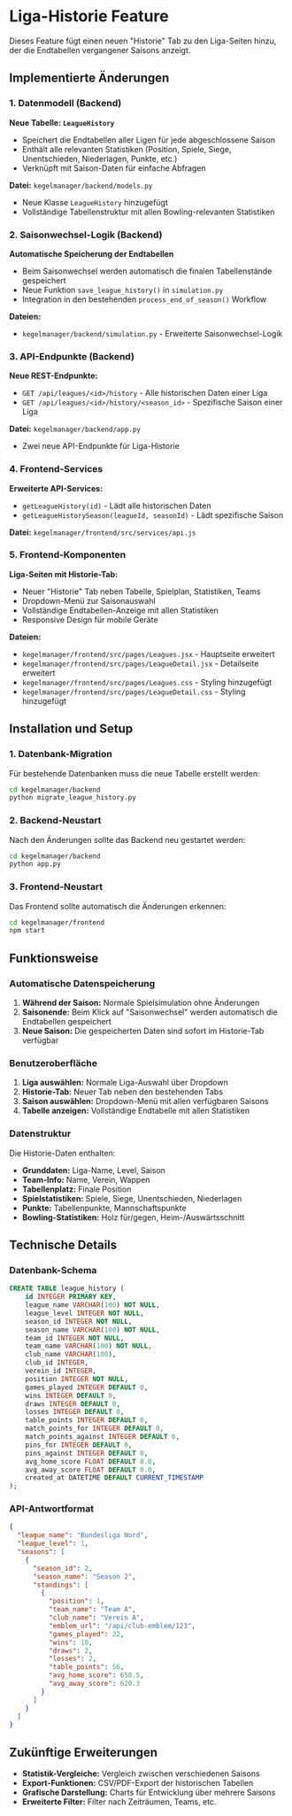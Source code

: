 # Liga-Historie Feature

Dieses Feature fügt einen neuen "Historie" Tab zu den Liga-Seiten hinzu, der die Endtabellen vergangener Saisons anzeigt.

## Implementierte Änderungen

### 1. Datenmodell (Backend)

**Neue Tabelle: `LeagueHistory`**
- Speichert die Endtabellen aller Ligen für jede abgeschlossene Saison
- Enthält alle relevanten Statistiken (Position, Spiele, Siege, Unentschieden, Niederlagen, Punkte, etc.)
- Verknüpft mit Saison-Daten für einfache Abfragen

**Datei:** `kegelmanager/backend/models.py`
- Neue Klasse `LeagueHistory` hinzugefügt
- Vollständige Tabellenstruktur mit allen Bowling-relevanten Statistiken

### 2. Saisonwechsel-Logik (Backend)

**Automatische Speicherung der Endtabellen**
- Beim Saisonwechsel werden automatisch die finalen Tabellenstände gespeichert
- Neue Funktion `save_league_history()` in `simulation.py`
- Integration in den bestehenden `process_end_of_season()` Workflow

**Dateien:**
- `kegelmanager/backend/simulation.py` - Erweiterte Saisonwechsel-Logik

### 3. API-Endpunkte (Backend)

**Neue REST-Endpunkte:**
- `GET /api/leagues/<id>/history` - Alle historischen Daten einer Liga
- `GET /api/leagues/<id>/history/<season_id>` - Spezifische Saison einer Liga

**Datei:** `kegelmanager/backend/app.py`
- Zwei neue API-Endpunkte für Liga-Historie

### 4. Frontend-Services

**Erweiterte API-Services:**
- `getLeagueHistory(id)` - Lädt alle historischen Daten
- `getLeagueHistorySeason(leagueId, seasonId)` - Lädt spezifische Saison

**Datei:** `kegelmanager/frontend/src/services/api.js`

### 5. Frontend-Komponenten

**Liga-Seiten mit Historie-Tab:**
- Neuer "Historie" Tab neben Tabelle, Spielplan, Statistiken, Teams
- Dropdown-Menü zur Saisonauswahl
- Vollständige Endtabellen-Anzeige mit allen Statistiken
- Responsive Design für mobile Geräte

**Dateien:**
- `kegelmanager/frontend/src/pages/Leagues.jsx` - Hauptseite erweitert
- `kegelmanager/frontend/src/pages/LeagueDetail.jsx` - Detailseite erweitert
- `kegelmanager/frontend/src/pages/Leagues.css` - Styling hinzugefügt
- `kegelmanager/frontend/src/pages/LeagueDetail.css` - Styling hinzugefügt

## Installation und Setup

### 1. Datenbank-Migration

Für bestehende Datenbanken muss die neue Tabelle erstellt werden:

```bash
cd kegelmanager/backend
python migrate_league_history.py
```

### 2. Backend-Neustart

Nach den Änderungen sollte das Backend neu gestartet werden:

```bash
cd kegelmanager/backend
python app.py
```

### 3. Frontend-Neustart

Das Frontend sollte automatisch die Änderungen erkennen:

```bash
cd kegelmanager/frontend
npm start
```

## Funktionsweise

### Automatische Datenspeicherung

1. **Während der Saison:** Normale Spielsimulation ohne Änderungen
2. **Saisonende:** Beim Klick auf "Saisonwechsel" werden automatisch die Endtabellen gespeichert
3. **Neue Saison:** Die gespeicherten Daten sind sofort im Historie-Tab verfügbar

### Benutzeroberfläche

1. **Liga auswählen:** Normale Liga-Auswahl über Dropdown
2. **Historie-Tab:** Neuer Tab neben den bestehenden Tabs
3. **Saison auswählen:** Dropdown-Menü mit allen verfügbaren Saisons
4. **Tabelle anzeigen:** Vollständige Endtabelle mit allen Statistiken

### Datenstruktur

Die Historie-Daten enthalten:
- **Grunddaten:** Liga-Name, Level, Saison
- **Team-Info:** Name, Verein, Wappen
- **Tabellenplatz:** Finale Position
- **Spielstatistiken:** Spiele, Siege, Unentschieden, Niederlagen
- **Punkte:** Tabellenpunkte, Mannschaftspunkte
- **Bowling-Statistiken:** Holz für/gegen, Heim-/Auswärtsschnitt

## Technische Details

### Datenbank-Schema

```sql
CREATE TABLE league_history (
    id INTEGER PRIMARY KEY,
    league_name VARCHAR(100) NOT NULL,
    league_level INTEGER NOT NULL,
    season_id INTEGER NOT NULL,
    season_name VARCHAR(100) NOT NULL,
    team_id INTEGER NOT NULL,
    team_name VARCHAR(100) NOT NULL,
    club_name VARCHAR(100),
    club_id INTEGER,
    verein_id INTEGER,
    position INTEGER NOT NULL,
    games_played INTEGER DEFAULT 0,
    wins INTEGER DEFAULT 0,
    draws INTEGER DEFAULT 0,
    losses INTEGER DEFAULT 0,
    table_points INTEGER DEFAULT 0,
    match_points_for INTEGER DEFAULT 0,
    match_points_against INTEGER DEFAULT 0,
    pins_for INTEGER DEFAULT 0,
    pins_against INTEGER DEFAULT 0,
    avg_home_score FLOAT DEFAULT 0.0,
    avg_away_score FLOAT DEFAULT 0.0,
    created_at DATETIME DEFAULT CURRENT_TIMESTAMP
);
```

### API-Antwortformat

```json
{
  "league_name": "Bundesliga Nord",
  "league_level": 1,
  "seasons": [
    {
      "season_id": 2,
      "season_name": "Season 2",
      "standings": [
        {
          "position": 1,
          "team_name": "Team A",
          "club_name": "Verein A",
          "emblem_url": "/api/club-emblem/123",
          "games_played": 22,
          "wins": 18,
          "draws": 2,
          "losses": 2,
          "table_points": 56,
          "avg_home_score": 650.5,
          "avg_away_score": 620.3
        }
      ]
    }
  ]
}
```

## Zukünftige Erweiterungen

- **Statistik-Vergleiche:** Vergleich zwischen verschiedenen Saisons
- **Export-Funktionen:** CSV/PDF-Export der historischen Tabellen
- **Grafische Darstellung:** Charts für Entwicklung über mehrere Saisons
- **Erweiterte Filter:** Filter nach Zeiträumen, Teams, etc.

